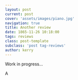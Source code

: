 ```yaml
---
layout: post
current: post
cover: 'assets/images/piano.jpg'
navigation: true
title: Another review
date: 1865-11-26 10:18:00
tags: reviews
class: post-template
subclass: 'post tag-reviews'
author: kerry
---
```


Work in progress... 

A